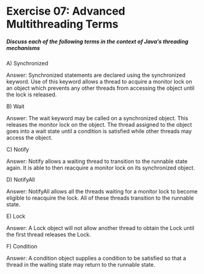 # Exercise 07: Advanced Multithreading Terms
##### Discuss each of the following terms in the context of Java's threading mechanisms

A) Synchronized

Answer: Synchronized statements are declared using the synchronized keyword.  Use of this keyword allows a thread to acquire a monitor lock on an object which prevents any other threads from accessing the object until the lock is released.

B) Wait

Answer: The wait keyword may be called on a synchronized object.  This releases the monitor lock on the object.  The thread assigned to the object goes into a wait state until a condition is satisfied while other threads may access the object.

C) Notify

Answer: Notify allows a waiting thread to transition to the runnable state again.  It is able to then reacquire a monitor lock on its synchronized object.

D) NotifyAll

Answer: NotifyAll allows all the threads waiting for a monitor lock to become eligible to reacquire the lock.  All of these threads transition to the runnable state.

E) Lock

Answer: A Lock object will not allow another thread to obtain the Lock until the first thread releases the Lock.

F) Condition

Answer: A condition object supplies a condition to be satisfied so that a thread in the waiting state may return to the runnable state.

